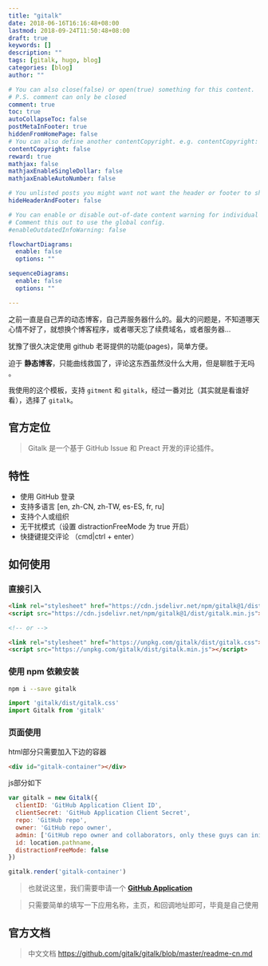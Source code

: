 ```yaml
---
title: "gitalk"
date: 2018-06-16T16:16:48+08:00
lastmod: 2018-09-24T11:50:48+08:00
draft: true
keywords: []
description: ""
tags: [gitalk, hugo, blog]
categories: [blog]
author: ""

# You can also close(false) or open(true) something for this content.
# P.S. comment can only be closed
comment: true
toc: true
autoCollapseToc: false
postMetaInFooter: true
hiddenFromHomePage: false
# You can also define another contentCopyright. e.g. contentCopyright: "This is another copyright."
contentCopyright: false
reward: true
mathjax: false
mathjaxEnableSingleDollar: false
mathjaxEnableAutoNumber: false

# You unlisted posts you might want not want the header or footer to show
hideHeaderAndFooter: false

# You can enable or disable out-of-date content warning for individual post.
# Comment this out to use the global config.
#enableOutdatedInfoWarning: false

flowchartDiagrams:
  enable: false
  options: ""

sequenceDiagrams: 
  enable: false
  options: ""

---
```


之前一直是自己弄的动态博客，自己弄服务器什么的。最大的问题是，不知道哪天心情不好了，就想换个博客程序，或者哪天忘了续费域名，或者服务器...

犹豫了很久决定使用 github 老哥提供的功能(pages)，简单方便。

迫于 **静态博客**，只能曲线救国了，评论这东西虽然没什么大用，但是聊胜于无吗 。

我使用的这个模板，支持 `gitment` 和 `gitalk`，经过一番对比（其实就是看谁好看），选择了 `gitalk`。

## 官方定位

> Gitalk 是一个基于 GitHub Issue 和 Preact 开发的评论插件。

## 特性

- 使用 GitHub 登录
- 支持多语言 [en, zh-CN, zh-TW, es-ES, fr, ru]
- 支持个人或组织
- 无干扰模式（设置 distractionFreeMode 为 true 开启）
- 快捷键提交评论 （cmd|ctrl + enter）

## 如何使用

### 直接引入

```html
<link rel="stylesheet" href="https://cdn.jsdelivr.net/npm/gitalk@1/dist/gitalk.css">
<script src="https://cdn.jsdelivr.net/npm/gitalk@1/dist/gitalk.min.js"></script>

<!-- or -->

<link rel="stylesheet" href="https://unpkg.com/gitalk/dist/gitalk.css">
<script src="https://unpkg.com/gitalk/dist/gitalk.min.js"></script>
```

### 使用 npm 依赖安装

``` bash
npm i --save gitalk
```

```javascript
import 'gitalk/dist/gitalk.css'
import Gitalk from 'gitalk'
```

### 页面使用

html部分只需要加入下边的容器

```html
<div id="gitalk-container"></div>
```

js部分如下

```js
var gitalk = new Gitalk({
  clientID: 'GitHub Application Client ID',
  clientSecret: 'GitHub Application Client Secret',
  repo: 'GitHub repo',
  owner: 'GitHub repo owner',
  admin: ['GitHub repo owner and collaborators, only these guys can initialize github issues'],
  id: location.pathname,
  distractionFreeMode: false 
})

gitalk.render('gitalk-container')
```

> 也就说这里，我们需要申请一个 [**GitHub Application**](https://github.com/settings/applications/new)

> 只需要简单的填写一下应用名称，主页，和回调地址即可，毕竟是自己使用

## 官方文档

> 中文文档 https://github.com/gitalk/gitalk/blob/master/readme-cn.md

<!--more-->
